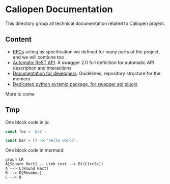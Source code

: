 # Caliopen Documentation

This directory group all technical documentation related to Caliopen project.

## Content

 * [RFCs](RFCs/) acting as specification we defined for many parts of the project, and we will contiune too
 * [Automatic ReST API](api). A swagger 2.0 full definition for automatic API description and interactions
 * [Documentation for developers](for-developers). Guidelines, repository structure for the moment
 * [Dedicated python pyramid package, for swagger api plugin](py.doc)

More to come


## Tmp

One block code in js:

```js
const foo = 'bar';

const bar = () => 'hello world';
```

One block code in mermaid:

```mermaid
graph LR
A[Square Rect] -- Link text --> B((Circle))
A --> C(Round Rect)
B --> D{Rhombus}
C --> D
```
